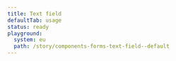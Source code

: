 ```yaml
---
title: Text field
defaultTab: usage
status: ready
playground:
  system: eu
  path: /story/components-forms-text-field--default
---
```

